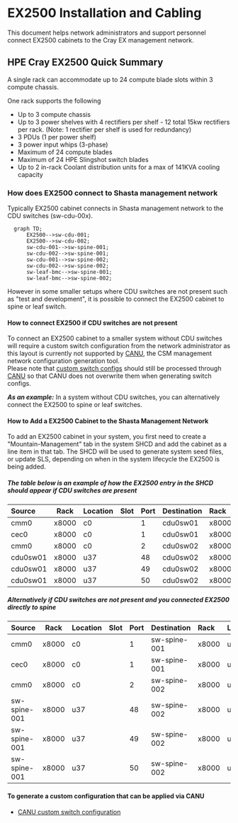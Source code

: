 
<!-- markdownlint-disable MD013 -->
# EX2500 Installation and Cabling

This document helps network administrators and support personnel connect EX2500 cabinets to the Cray EX management network.

## HPE Cray EX2500 Quick Summary

A single rack can accommodate up to 24 compute blade slots within 3 compute chassis.

One rack supports the following

* Up to 3 compute chassis
* Up to 3 power shelves with 4 rectifiers per shelf - 12 total 15kw rectifiers per rack. (Note: 1 rectifier per shelf is used for redundancy)
* 3 PDUs (1 per power shelf)
* 3 power input whips (3-phase)
* Maximum of 24 compute blades
* Maximum of 24 HPE Slingshot switch blades
* Up to 2 in-rack Coolant distribution units for a max of 141KVA cooling capacity

### How does EX2500 connect to Shasta management network

Typically EX2500 cabinet connects in Shasta management network to the CDU switches (sw-cdu-00x).

```mermaid
  graph TD;
      EX2500-->sw-cdu-001;
      EX2500-->sw-cdu-002;
      sw-cdu-001-->sw-spine-001;
      sw-cdu-002-->sw-spine-001;
      sw-cdu-001-->sw-spine-002;
      sw-cdu-002-->sw-spine-002;
      sw-leaf-bmc-->sw-spine-001;
      sw-leaf-bmc-->sw-spine-002;
```

However in some smaller setups where CDU switches are not present such as "test and development", it is possible to connect the EX2500 cabinet to spine or leaf switch.

#### How to connect EX2500 if CDU switches are not present

To connect an EX2500 cabinet to a smaller system without CDU switches will require a custom switch configuration from the network administrator as this layout is currently not supported by [CANU](https://github.com/cray-hpe/canu), the CSM management network configuration generation tool.  
Please note that [custom switch configs](https://github.com/Cray-HPE/canu/blob/main/docs/network_configuration_and_upgrade/custom_config.md) should still be processed through [CANU](https://github.com/cray-hpe/canu) so that CANU does not overwrite them when generating switch configs.

***As an example:*** In a system without CDU switches, you can alternatively connect the EX2500 to spine or leaf switches.

#### How to Add a EX2500 Cabinet to the Shasta Management Network

To add an EX2500 cabinet in your system, you first need to create a "Mountain-Management" tab in the system SHCD and add the cabinet as a line item in that tab.  The SHCD will be used to generate system seed files, or update SLS, depending on when in the system lifecycle the EX2500 is being added.

##### The table below is an example of how the EX2500 entry in the SHCD should appear if CDU switches are present

| Source| Rack | Location | Slot | Port | Destination | Rack | Location | Port |
|:-------|------|:------|:-------------------------|:--------------|:--------------------|:-----|:----|:---|
| cmm0 | x8000 | c0 | | 1  | cdu0sw01 | x8000 | u37 | 1 |
| cec0 | x8000 | c0 | | 1  | cdu0sw01 | x8000 | u37 | 2 |
| cmm0 | x8000 | c0 | | 2  | cdu0sw02 | x8000 | u38 | 1 |
| cdu0sw01 | x8000 | u37 | | 48  | cdu0sw02 | x8000 | u38 | 48 |
| cdu0sw01 | x8000 | u37 | | 49  | cdu0sw02 | x8000 | u38 | 49 |
| cdu0sw01 | x8000 | u37 | | 50  | cdu0sw02 | x8000 | u38 | 50 |

##### Alternatively if CDU switches are ***not*** present and you connected EX2500 directly to spine

| Source| Rack | Location | Slot | Port | Destination | Rack | Location | Port |
|:-------|------|:------|:-------------------------|:--------------|:--------------------|:-----|:----|:---|
| cmm0 | x8000 | c0 | | 1  | sw-spine-001 | x8000 | u37 | 1 |
| cec0 | x8000 | c0 | | 1  | sw-spine-001 | x8000 | u37 | 2 |
| cmm0 | x8000 | c0 | | 2  | sw-spine-002 | x8000 | u38 | 1 |
| sw-spine-001 | x8000 | u37 | | 48  | sw-spine-002| x8000 | u38 | 48 |
| sw-spine-001 | x8000 | u37 | | 49  | sw-spine-002 | x8000 | u38 | 49 |
| sw-spine-001 | x8000 | u37 | | 50  | sw-spine-002 | x8000 | u38 | 50 |

#### To generate a custom configuration that can be applied via CANU

* [CANU custom switch configuration](https://github.com/Cray-HPE/canu/blob/main/docs/network_configuration_and_upgrade/custom_config.md)
